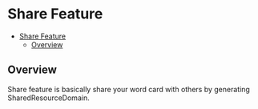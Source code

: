 # Share Feature


<!-- TOC -->

- [Share Feature](#share-feature)
  - [Overview](#overview)

<!-- /TOC -->

## Overview

Share feature is basically share your word card with others by generating SharedResourceDomain.


